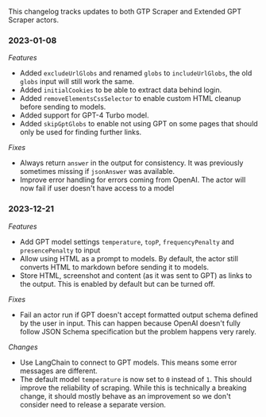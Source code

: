 This changelog tracks updates to both GTP Scraper and Extended GPT Scraper actors.

### 2023-01-08
*Features*
- Added `excludeUrlGlobs` and renamed `globs` to `includeUrlGlobs`, the old `globs` input will still work the same.
- Added `initialCookies` to be able to extract data behind login.
- Added `removeElementsCssSelector` to enable custom HTML cleanup before sending to models.
- Added support for GPT-4 Turbo model.
- Added `skipGptGlobs` to enable not using GPT on some pages that should only be used for finding further links.

*Fixes*
- Always return `answer` in the output for consistency. It was previously sometimes missing if `jsonAnswer` was available.
- Improve error handling for errors coming from OpenAI. The actor will now fail if user doesn't have access to a model

### 2023-12-21
*Features*
- Add GPT model settings `temperature`, `topP`, `frequencyPenalty` and `presencePenalty` to input
- Allow using HTML as a prompt to models. By default, the actor still converts HTML to markdown before sending it to models.
- Store HTML, screenshot and content (as it was sent to GPT) as links to the output. This is enabled by default but can be turned off.

*Fixes*
- Fail an actor run if GPT doesn't accept formatted output schema defined by the user in input. This can happen because OpenAI doesn't fully follow JSON Schema specification but the problem happens very rarely.

*Changes*
- Use LangChain to connect to GPT models. This means some error messages are different.
- The default model `temperature` is now set to `0` instead of `1`. This should improve the reliability of scraping. While this is technically a breaking change, it should mostly behave as an improvement so we don't consider need to release a separate version.